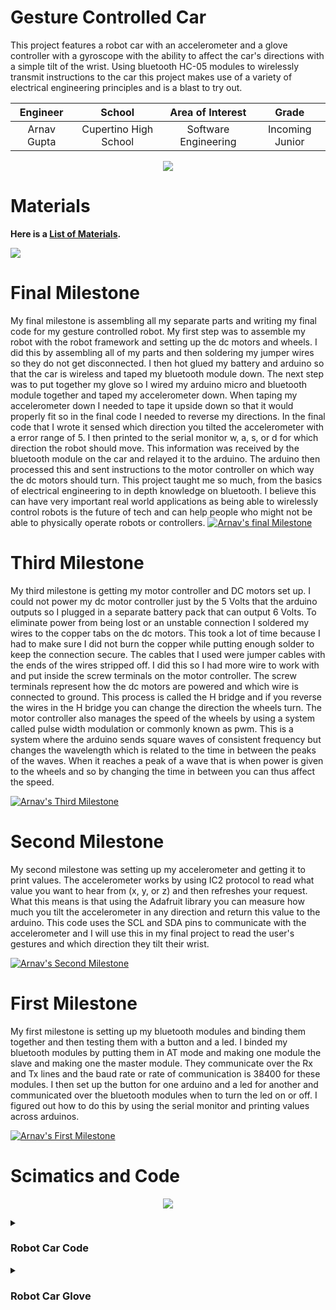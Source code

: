 ﻿# Gesture Controlled Car
 This project features a robot car with an accelerometer and a glove controller with a gyroscope with the ability to affect the car's directions with a simple tilt of the wrist. Using bluetooth HC-05 modules to wirelessly transmit instructions to the car this project makes use of a variety of electrical engineering principles and is a blast to try out.

| **Engineer** | **School** | **Area of Interest** | **Grade** |
|:--:|:--:|:--:|:--:|
| Arnav Gupta | Cupertino High School | Software Engineering | Incoming Junior

<p align="center">
<img src ="https://hackster.imgix.net/uploads/attachments/999480/edited_qR6z8Gq5H1.jpg?auto=compress%2Cformat&w=900&h=675&fit=min">
</p>

# Materials
**Here is a [List of Materials](https://docs.google.com/spreadsheets/d/1ZENtVtG4XW8agSRHn98dvI3Iegi4U5U8XJovx9Xg_Fs/edit?usp=sharing).**
 
<img src="https://hackster.imgix.net/uploads/attachments/999489/snapshot253_tUezZh7ncn.png?auto=compress%2Cformat&w=1280&h=960&fit=max">

# Final Milestone
My final milestone is assembling all my separate parts and writing my final code for my gesture controlled robot. My first step was to assemble my robot with the robot framework and setting up the dc motors and wheels. I did this by assembling all of my parts and then soldering my jumper wires so they do not get disconnected. I then hot glued my battery and arduino so that the car is wireless and taped my bluetooth module down. The next step was to put together my glove so I wired my arduino micro and bluetooth module together and taped my accelerometer down. When taping my accelerometer down I needed to tape it upside down so that it would properly fit so in the final code I needed to reverse my directions. In the final code that I wrote it sensed which direction you tilted the accelerometer with a error range of 5. I then printed to the serial monitor w, a, s, or d for which direction the robot should move. This information was received by the bluetooth module on the car and relayed it to the arduino. The arduino then processed this and sent instructions to the motor controller on which way the dc motors should turn. This project taught me so much, from the basics of electrical engineering to in depth knowledge on bluetooth. I believe this can have very important real world applications as being able to wirelessly control robots is the future of tech and can help people who might not be able to physically operate robots or controllers. 
[![Arnav's final Milestone](https://res.cloudinary.com/marcomontalbano/image/upload/v1657594984/video_to_markdown/images/youtube--S47QvPaVw4s-c05b58ac6eb4c4700831b2b3070cd403.jpg)](https://youtu.be/S47QvPaVw4s "Arnav's final Milestone")

# Third Milestone
My third milestone is getting my motor controller and DC motors set up. I could not power my dc motor controller just by the 5 Volts that the arduino outputs so I plugged in a separate battery pack that can output 6 Volts. To eliminate power from being lost or an unstable connection I soldered my wires to the copper tabs on the dc motors. This took a lot of time because I had to make sure I did not burn the copper while putting enough solder to keep the connection secure. The cables that I used were jumper cables with the ends of the wires stripped off. I did this so I had more wire to work with and put inside the screw terminals on the motor controller. The screw terminals represent how the dc motors are powered and which wire is connected to ground. This process is called the H bridge and if you reverse the wires in the H bridge you can change the direction the wheels turn. The motor controller also manages the speed of the wheels by using a system called pulse width modulation or commonly known as pwm. This is a system where the arduino sends square waves of consistent frequency but changes the wavelength which is related to the time in between the peaks of the waves. When it reaches a peak of a wave that is when power is given to the wheels and so by changing the time in between you can thus affect the speed. 

[![Arnav's Third Milestone](https://res.cloudinary.com/marcomontalbano/image/upload/v1656830763/video_to_markdown/images/youtube--ICBy_ALsH80-c05b58ac6eb4c4700831b2b3070cd403.jpg)](https://www.youtube.com/watch?v=ICBy_ALsH80 "Arnav's Third Milestone")

# Second Milestone
My second milestone was setting up my accelerometer and getting it to print values. The accelerometer works by using IC2 protocol to read what value you want to hear from (x, y, or z) and then refreshes your request. What this means is that using the Adafruit library you can measure how much you tilt the accelerometer in any direction and return this value to the arduino. This code uses the SCL and SDA pins to communicate with the accelerometer and I will use this in my final project to read the user's gestures and which direction they tilt their wrist.

[![Arnav's Second Milestone](https://res.cloudinary.com/marcomontalbano/image/upload/v1656718265/video_to_markdown/images/youtube--5d76lhZAEwQ-c05b58ac6eb4c4700831b2b3070cd403.jpg)](https://www.youtube.com/watch?v=5d76lhZAEwQ "Arnav's Second Milestone")


# First Milestone
My first milestone is setting up my bluetooth modules and binding them together and then testing them with a button and a led. I binded my bluetooth modules by putting them in AT mode and making one module the slave and making one the master module. They communicate over the Rx and Tx lines and the baud rate or rate of communication is 38400 for these modules. I then set up the button for one arduino and a led for another and communicated over the bluetooth modules when to turn the led on or off. I figured out how to do this by using the serial monitor and printing values across arduinos.

[![Arnav's First Milestone](https://res.cloudinary.com/marcomontalbano/image/upload/v1656707342/video_to_markdown/images/youtube--aD_ejw0PmUQ-c05b58ac6eb4c4700831b2b3070cd403.jpg)](https://www.youtube.com/watch?v=aD_ejw0PmUQ "Arnav's First Milestone")

# Scimatics and Code

<p align="center">
<img src ="https://raw.githubusercontent.com/Arnav-Gup/BlueStamps-Engineering-Portfolio/gh-pages/guesture_car_scim.png">
</p>

<details>
<summary>
 <h3>
Robot Car Code
 </h3>
</summary>

```
//change based on motor pins
int motor1f = 6; //in1
int motor1b = 7; //in2
int motor2f = 8; //in3
int motor2b = 9; //in4
int motor1e = 5; //ena
int motor2e = 10; //enb


void setup()
{
  //opens serial monitor and bluetooth serial monitor
  Serial.begin(38400);

  //initializes all motor pins as outputs
  pinMode(motor1f, OUTPUT);
  pinMode(motor1b, OUTPUT);
  pinMode(motor2f, OUTPUT);
  pinMode(motor2b, OUTPUT);
  pinMode(motor1e, OUTPUT);
  pinMode(motor2e, OUTPUT);
  analogWrite(motor1e, 255);
  analogWrite(motor2e, 255);
}

void loop()
{
  Serial.println("forward");
  forward();
  delay(10000);
  Serial.println("backward");
  back();
  delay(10000);
  Serial.println("left");
  left();
  delay(10000);
  Serial.println("right");
  right();
  delay(10000);
  Serial.println("freeze");
  freeze();
  delay(10000);
}

//moves robot forward 
void back(){
  
    //chages directions of motors
    digitalWrite(motor1f, LOW);
    digitalWrite(motor1b, HIGH);
    digitalWrite(motor2f, HIGH);
    digitalWrite(motor2b, LOW);
  }

//moves robot left
void right(){

    //changes directions of motors
    digitalWrite(motor1f, LOW);
    digitalWrite(motor1b, HIGH);
    digitalWrite(motor2f, LOW);
    digitalWrite(motor2b, HIGH);
  }

//moves robot right
void left(){

    //changes directions of motors
    digitalWrite(motor1f, HIGH);
    digitalWrite(motor1b, LOW);
    digitalWrite(motor2f, HIGH);
    digitalWrite(motor2b, LOW);
  }

//moves robot backwards
void forward(){

    //changes directions of motors
    digitalWrite(motor1f, HIGH);
    digitalWrite(motor1b, LOW);
    digitalWrite(motor2f, LOW);
    digitalWrite(motor2b, HIGH);
  }

//stops robot
void freeze(){

    //changes directions of motors
    digitalWrite(motor1f, LOW);
    digitalWrite(motor1b, LOW);
    digitalWrite(motor2f, LOW);
    digitalWrite(motor2b, LOW);
  }
```

</details>


 <details>
 <summary>
  <h3>
 Robot Car Glove
  <h/3>
 </summary>
 ````
 #include <Wire.h>
#include <Adafruit_Sensor.h>
#include <Adafruit_ADXL345_U.h>

Adafruit_ADXL345_Unified accel = Adafruit_ADXL345_Unified(12345);
 
void setup(void) 
{
  Serial.begin(38400);
  Serial1.begin(38400);


  if(!accel.begin())
  {
    while(1);
  }

  accel.setRange(ADXL345_RANGE_16_G);

  Serial.println("");
}

void loop(void) 
{
  sensors_event_t event; 
  accel.getEvent(&event);
  double accelerationX = event.acceleration.x;
  double accelerationY = event.acceleration.y;
  double accelerationZ = event.acceleration.z;
  
  Serial.print("X: "); Serial.print(event.acceleration.x); Serial.print("  ");
  Serial.print("Y: "); Serial.print(event.acceleration.y); Serial.print("  ");
  Serial.print("Z: "); Serial.print(event.acceleration.z); Serial.print("  ");Serial.println("m/s^2 ");
  if (accelerationY >= 7.50) {
    Serial.println("W");
    Serial1.write('w');
  }
  else if (accelerationY <= -5) {
    Serial.println("S");
    Serial1.write('d');
  }
  else if (accelerationX <= -5.25) {
    Serial.println("A");
    Serial1.write('a');
  }
  else if (accelerationX >= 5.25) {
    Serial.println("D");
    Serial1.write('s');
  }
  else {
    Serial.println("D");
    Serial1.write('S');
  }
  delay(300);
}
 ````
 </details>
